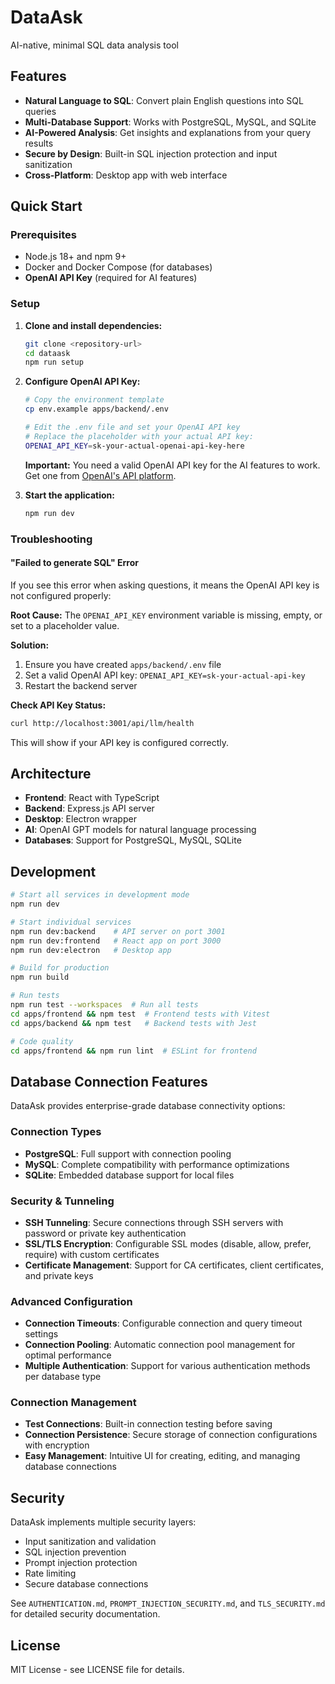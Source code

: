 # DataAsk

AI-native, minimal SQL data analysis tool

## Features

- **Natural Language to SQL**: Convert plain English questions into SQL queries
- **Multi-Database Support**: Works with PostgreSQL, MySQL, and SQLite
- **AI-Powered Analysis**: Get insights and explanations from your query results
- **Secure by Design**: Built-in SQL injection protection and input sanitization
- **Cross-Platform**: Desktop app with web interface

## Quick Start

### Prerequisites

- Node.js 18+ and npm 9+
- Docker and Docker Compose (for databases)
- **OpenAI API Key** (required for AI features)

### Setup

1. **Clone and install dependencies:**
   ```bash
   git clone <repository-url>
   cd dataask
   npm run setup
   ```

2. **Configure OpenAI API Key:**
   ```bash
   # Copy the environment template
   cp env.example apps/backend/.env
   
   # Edit the .env file and set your OpenAI API key
   # Replace the placeholder with your actual API key:
   OPENAI_API_KEY=sk-your-actual-openai-api-key-here
   ```

   **Important:** You need a valid OpenAI API key for the AI features to work. Get one from [OpenAI's API platform](https://platform.openai.com/api-keys).

3. **Start the application:**
   ```bash
   npm run dev
   ```

### Troubleshooting

#### "Failed to generate SQL" Error

If you see this error when asking questions, it means the OpenAI API key is not configured properly:

**Root Cause:** The `OPENAI_API_KEY` environment variable is missing, empty, or set to a placeholder value.

**Solution:**
1. Ensure you have created `apps/backend/.env` file
2. Set a valid OpenAI API key: `OPENAI_API_KEY=sk-your-actual-api-key`
3. Restart the backend server

**Check API Key Status:**
```bash
curl http://localhost:3001/api/llm/health
```

This will show if your API key is configured correctly.

## Architecture

- **Frontend**: React with TypeScript
- **Backend**: Express.js API server
- **Desktop**: Electron wrapper
- **AI**: OpenAI GPT models for natural language processing
- **Databases**: Support for PostgreSQL, MySQL, SQLite

## Development

```bash
# Start all services in development mode
npm run dev

# Start individual services
npm run dev:backend    # API server on port 3001
npm run dev:frontend   # React app on port 3000
npm run dev:electron   # Desktop app

# Build for production
npm run build

# Run tests
npm run test --workspaces  # Run all tests
cd apps/frontend && npm test  # Frontend tests with Vitest
cd apps/backend && npm test   # Backend tests with Jest

# Code quality
cd apps/frontend && npm run lint  # ESLint for frontend
```

## Database Connection Features

DataAsk provides enterprise-grade database connectivity options:

### Connection Types
- **PostgreSQL**: Full support with connection pooling
- **MySQL**: Complete compatibility with performance optimizations  
- **SQLite**: Embedded database support for local files

### Security & Tunneling
- **SSH Tunneling**: Secure connections through SSH servers with password or private key authentication
- **SSL/TLS Encryption**: Configurable SSL modes (disable, allow, prefer, require) with custom certificates
- **Certificate Management**: Support for CA certificates, client certificates, and private keys

### Advanced Configuration
- **Connection Timeouts**: Configurable connection and query timeout settings
- **Connection Pooling**: Automatic connection pool management for optimal performance
- **Multiple Authentication**: Support for various authentication methods per database type

### Connection Management
- **Test Connections**: Built-in connection testing before saving
- **Connection Persistence**: Secure storage of connection configurations with encryption
- **Easy Management**: Intuitive UI for creating, editing, and managing database connections

## Security

DataAsk implements multiple security layers:

- Input sanitization and validation
- SQL injection prevention
- Prompt injection protection
- Rate limiting
- Secure database connections

See `AUTHENTICATION.md`, `PROMPT_INJECTION_SECURITY.md`, and `TLS_SECURITY.md` for detailed security documentation.

## License

MIT License - see LICENSE file for details.

